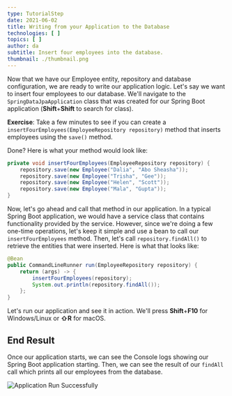 ```yaml
---
type: TutorialStep
date: 2021-06-02
title: Writing from your Application to the Database
technologies: [ ]
topics: [ ]
author: da
subtitle: Insert four employees into the database.
thumbnail: ./thumbnail.png
---
```


Now that we have our Employee entity, repository and database configuration, we are ready to write our application logic. Let's say we want to insert four employees to our database. We'll navigate to the `SpringDataJpaApplication` class that was created for our Spring Boot application (**Shift**+**Shift** to search for class).

**Exercise**: Take a few minutes to see if you can create a `insertFourEmployees(EmployeeRepository repository)` method that inserts employees using the `save()` method.

Done? Here is what your method would look like:
```java
private void insertFourEmployees(EmployeeRepository repository) {
    repository.save(new Employee("Dalia", "Abo Sheasha"));
    repository.save(new Employee("Trisha", "Gee"));
    repository.save(new Employee("Helen", "Scott"));
    repository.save(new Employee("Mala", "Gupta"));
}
```

Now, let's go ahead and call that method in our application. In a typical Spring Boot application, we would have a service class that contains functionality provided by the service. However, since we're doing a few one-time operations, let's keep it simple and use a bean to call our `insertFourEmployees` method. Then, let's call `repository.findAll()` to retrieve the entities that were inserted. Here is what that looks like:

```java
@Bean
public CommandLineRunner run(EmployeeRepository repository) {
    return (args) -> {
        insertFourEmployees(repository);
        System.out.println(repository.findAll());
    };
}
```

Let's run our application and see it in action. We'll press **Shift**+**F10** for Windows/Linux or **⇧R** for macOS.

## End Result
Once our application starts, we can see the Console logs showing our Spring Boot application starting. Then, we can see the result of our `findAll` call which prints all our employees from the database.

![Application Run Successfully](./ApplicationRunSuccess.png)